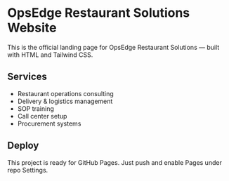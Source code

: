 # OpsEdge Restaurant Solutions Website

This is the official landing page for OpsEdge Restaurant Solutions — built with HTML and Tailwind CSS.

## Services
- Restaurant operations consulting
- Delivery & logistics management
- SOP training
- Call center setup
- Procurement systems

## Deploy
This project is ready for GitHub Pages. Just push and enable Pages under repo Settings.